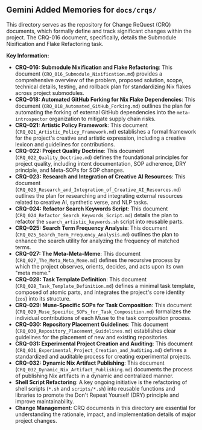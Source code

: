 ## Gemini Added Memories for `docs/crqs/`

This directory serves as the repository for Change ReQuest (CRQ) documents, which formally define and track significant changes within the project. The CRQ-016 document, specifically, details the Submodule Nixification and Flake Refactoring task.

**Key Information:**
*   **CRQ-016: Submodule Nixification and Flake Refactoring**: This document (`CRQ_016_Submodule_Nixification.md`) provides a comprehensive overview of the problem, proposed solution, scope, technical details, testing, and rollback plan for standardizing Nix flakes across project submodules.
*   **CRQ-018: Automated GitHub Forking for Nix Flake Dependencies**: This document (`CRQ_018_Automated_GitHub_Forking.md`) outlines the plan for automating the forking of external GitHub dependencies into the `meta-introspector` organization to mitigate supply chain risks.
*   **CRQ-021: Artistic Policy Framework**: This document (`CRQ_021_Artistic_Policy_Framework.md`) establishes a formal framework for the project's creative and artistic expression, including a creative lexicon and guidelines for contributions.
*   **CRQ-022: Project Quality Doctrine**: This document (`CRQ_022_Quality_Doctrine.md`) defines the foundational principles for project quality, including intent documentation, SOP adherence, DRY principle, and Meta-SOPs for SOP changes.
*   **CRQ-023: Research and Integration of Creative AI Resources**: This document (`CRQ_023_Research_and_Integration_of_Creative_AI_Resources.md`) outlines the plan for researching and integrating external resources related to creative AI, synthetic verse, and NLP tasks.
*   **CRQ-024: Refactor Search Keywords Script**: This document (`CRQ_024_Refactor_Search_Keywords_Script.md`) details the plan to refactor the `search_artistic_keywords.sh` script into reusable parts.
*   **CRQ-025: Search Term Frequency Analysis**: This document (`CRQ_025_Search_Term_Frequency_Analysis.md`) outlines the plan to enhance the search utility for analyzing the frequency of matched terms.
*   **CRQ-027: The Meta-Meta-Meme**: This document (`CRQ_027_The_Meta_Meta_Meme.md`) defines the recursive process by which the project observes, orients, decides, and acts upon its own "meta meme."
*   **CRQ-028: Task Template Definition**: This document (`CRQ_028_Task_Template_Definition.md`) defines a minimal task template, composed of atomic parts, and integrates the project's core identity (`zos`) into its structure.
*   **CRQ-029: Muse-Specific SOPs for Task Composition**: This document (`CRQ_029_Muse_Specific_SOPs_for_Task_Composition.md`) formalizes the individual contributions of each Muse to the task composition process.
*   **CRQ-030: Repository Placement Guidelines**: This document (`CRQ_030_Repository_Placement_Guidelines.md`) establishes clear guidelines for the placement of new and existing repositories.
*   **CRQ-031: Experimental Project Creation and Auditing**: This document (`CRQ_031_Experimental_Project_Creation_and_Auditing.md`) defines a standardized and auditable process for creating experimental projects.
*   **CRQ-032: Dynamic Nix Artifact Publishing**: This document (`CRQ_032_Dynamic_Nix_Artifact_Publishing.md`) documents the process of publishing Nix artifacts in a dynamic and centralized manner.
*   **Shell Script Refactoring**: A key ongoing initiative is the refactoring of shell scripts (`*.sh` and `scripts/*.sh`) into reusable functions and libraries to promote the Don't Repeat Yourself (DRY) principle and improve maintainability.
*   **Change Management**: CRQ documents in this directory are essential for understanding the rationale, impact, and implementation details of major project changes.

